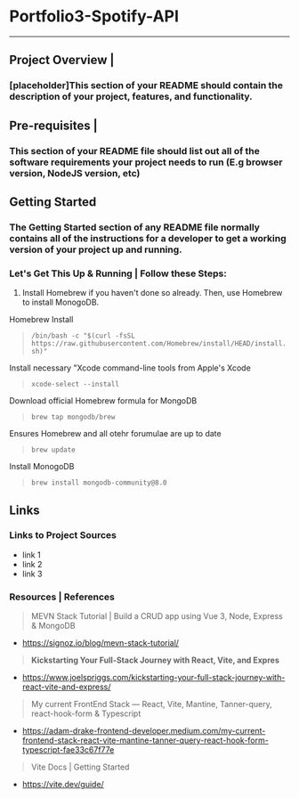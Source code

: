 # Portfolio3-Spotify-API
--- 

## Project Overview | 
### [placeholder]This section of your README should contain the description of your project, features, and functionality. 


## Pre-requisites | 

### This section of your README file should list out all of the software requirements your project needs to run (E.g browser version, NodeJS version, etc)

## Getting Started
### The Getting Started section of any README file normally contains all of the instructions for a developer to get a working version of your project up and running. 
### Let's Get This Up & Running | Follow these Steps: 

1. Install Homebrew if you haven't done so already. Then, use Homebrew to install MonogoDB.

Homebrew Install

   > `/bin/bash -c "$(curl -fsSL https://raw.githubusercontent.com/Homebrew/install/HEAD/install.sh)"`

Install necessary "Xcode command-line tools from Apple's Xcode 

   > `xcode-select --install`

Download official Homebrew formula for MongoDB  

   > `brew tap mongodb/brew`

Ensures Homebrew and all otehr forumulae are up to date

   > `brew update`
 
Install MonogoDB 

   > `brew install mongodb-community@8.0`



## Links 
### Links to Project Sources  

- link 1 <placeholder>
- link 2 <placeholder>
- link 3 <placeholder>
### Resources | References

> MEVN Stack Tutorial | Build a CRUD app using Vue 3, Node, Express & MongoDB
- https://signoz.io/blog/mevn-stack-tutorial/

> **Kickstarting Your Full-Stack Journey with React, Vite, and Expres**
- https://www.joelspriggs.com/kickstarting-your-full-stack-journey-with-react-vite-and-express/
> My current FrontEnd Stack — React, Vite, Mantine, Tanner-query, react-hook-form & Typescript
- https://adam-drake-frontend-developer.medium.com/my-current-frontend-stack-react-vite-mantine-tanner-query-react-hook-form-typescript-fae33c67f77e
> Vite Docs | Getting Started
- https://vite.dev/guide/

